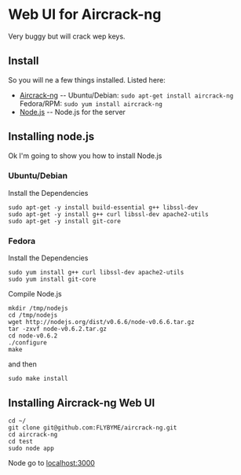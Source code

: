 Web UI for Aircrack-ng
=============

Very buggy but will crack wep keys.

Install
-------

So you will ne a few things installed. Listed here:

* [Aircrack-ng](http://www.aircrack-ng.org/) -- Ubuntu/Debian: `sudo apt-get install aircrack-ng` Fedora/RPM: `sudo yum install aircrack-ng`
* [Node.js](http://nodejs.org/) -- Node.js for the server


Installing node.js
------------

Ok I'm going to show you how to install Node.js


### Ubuntu/Debian

Install the Dependencies

    sudo apt-get -y install build-essential g++ libssl-dev
    sudo apt-get -y install g++ curl libssl-dev apache2-utils
    sudo apt-get -y install git-core


### Fedora

Install the Dependencies

    sudo yum install g++ curl libssl-dev apache2-utils
    sudo yum install git-core

Compile Node.js

    mkdir /tmp/nodejs
    cd /tmp/nodejs
    wget http://nodejs.org/dist/v0.6.6/node-v0.6.6.tar.gz
    tar -zxvf node-v0.6.2.tar.gz
    cd node-v0.6.2
    ./configure
    make
    
and then

    sudo make install



Installing Aircrack-ng Web UI
------------

    cd ~/
    git clone git@github.com:FLYBYME/aircrack-ng.git
    cd aircrack-ng
    cd test
    sudo node app

Node go to [localhost:3000](http://localhost:3000/)


